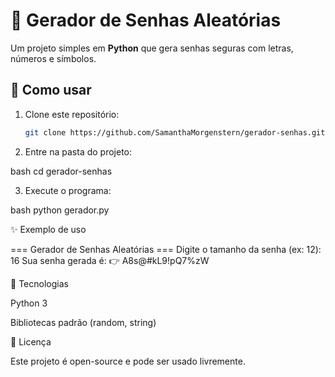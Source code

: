 # 🔑 Gerador de Senhas Aleatórias

Um projeto simples em **Python** que gera senhas seguras com letras, números e símbolos.

## 🚀 Como usar
1. Clone este repositório:
   ```bash
   git clone https://github.com/SamanthaMorgenstern/gerador-senhas.git
2. Entre na pasta do projeto:

bash
cd gerador-senhas

3. Execute o programa:

bash
python gerador.py

✨ Exemplo de uso 

=== Gerador de Senhas Aleatórias === Digite o tamanho da senha (ex: 12): 16 Sua senha gerada é: 👉 A8s@#kL9!pQ7%zW 

📌 Tecnologias 

Python 3

Bibliotecas padrão (random, string)

📄 Licença 

Este projeto é open-source e pode ser usado livremente.

